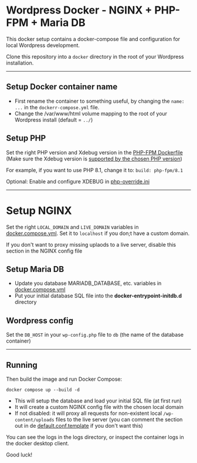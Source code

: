 # Wordpress Docker - NGINX + PHP-FPM + Maria DB

This docker setup contains a docker-compose file and configuration for local Wordpress development.

Clone this repository into a `docker` directory in the root of your Wordpress installation.

---
## Setup Docker container name
- First rename the container to something useful, by changing the `name: ...` in the `dockerr-compose.yml` file. 
- Change the /var/www/html volume mapping to the root of your Wordpress install (default = `../`)  

## Setup PHP

Set the right PHP version and Xdebug version in the [PHP-FPM Dockerfile](php-fpm/Dockerfile) (Make sure the Xdebug version is [supported by the chosen PHP version](https://xdebug.org/docs/compat))

For example, if you want to use PHP 8.1, change it to: `build: php-fpm/8.1`

Optional: Enable and configure XDEBUG in [php-override.ini](config/php/php-override.ini)

---

# Setup NGINX

Set the right `LOCAL_DOMAIN` and `LIVE_DOMAIN` variables in [docker.compose.yml](docker-compose.yml).
Set it to `localhost` if you don;t have a custom domain.

If you don't want to proxy missing uplaods to a live server, disable this section in the NGINX config file


## Setup Maria DB
- Update you database MARIADB_DATABASE, etc. variables in [docker.compose.yml](docker-compose.yml)
- Put your initial database SQL file into the **docker-entrypoint-initdb.d** directory


## Wordpress config

Set the `DB_HOST` in your `wp-config.php` file to `db` (the name of the database container)

---

## Running

Then build the image and run Docker Compose:

`docker compose up --build -d`

- This will setup the database and load your initial SQL file (at first run)
- It will create a custom NGINX config file with the chosen local domain
- If not disabled: it will proxy all requests for non-existent local `/wp-content/uploads` files to the live server (you can comment the section out in de [default.conf.template](config/nginx/default.conf.template) if you don't want this)

You can see the logs in the logs directory, or inspect the container logs in the docker desktop client.

Good luck!
